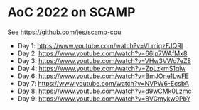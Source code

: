 # AoC 2022 on SCAMP

See https://github.com/jes/scamp-cpu

 - Day 1: https://www.youtube.com/watch?v=VLmiqzFJQRI
 - Day 2: https://www.youtube.com/watch?v=66Ip7WAfMx8
 - Day 3: https://www.youtube.com/watch?v=VHw3VWo7eZ8
 - Day 4: https://www.youtube.com/watch?v=ZpLzkmS1qlw
 - Day 6: https://www.youtube.com/watch?v=BmJOne1LwFE
 - Day 7: https://www.youtube.com/watch?v=NVPW6-EcsbA
 - Day 8: https://www.youtube.com/watch?v=d9wCMk0Lzmc
 - Day 9: https://www.youtube.com/watch?v=8VGmykw9PbY
